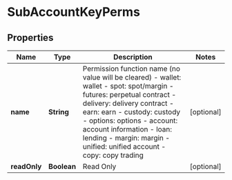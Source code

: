 
# SubAccountKeyPerms

## Properties

Name | Type | Description | Notes
------------ | ------------- | ------------- | -------------
**name** | **String** | Permission function name (no value will be cleared) - wallet: wallet - spot: spot/margin - futures: perpetual contract - delivery: delivery contract - earn: earn - custody: custody - options: options - account: account information - loan: lending - margin: margin - unified: unified account - copy: copy trading |  [optional]
**readOnly** | **Boolean** | Read Only |  [optional]

